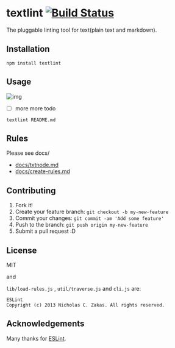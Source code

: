 # textlint [![Build Status](https://travis-ci.org/azu/textlint.svg)](https://travis-ci.org/azu/textlint)

The pluggable linting tool for text(plain text and markdown).

## Installation

```
npm install textlint
```

## Usage

![img](http://monosnap.com/image/lYPymzf1agvbYOwEJMEPc5O9lnh9d8.png)

- [ ] more more todo


```
textlint README.md
```

## Rules

Please see docs/

- [docs/txtnode.md](docs/txtnode.md)
- [docs/create-rules.md](docs/create-rules.md)

## Contributing

1. Fork it!
2. Create your feature branch: `git checkout -b my-new-feature`
3. Commit your changes: `git commit -am 'Add some feature'`
4. Push to the branch: `git push origin my-new-feature`
5. Submit a pull request :D

## License

MIT

and

`lib/load-rules.js` , `util/traverse.js` and `cli.js` are:

    ESLint
    Copyright (c) 2013 Nicholas C. Zakas. All rights reserved.

## Acknowledgements

Many thanks for [ESLint](http://eslint.org/ "ESLint").